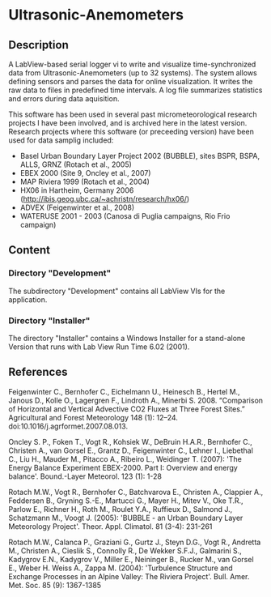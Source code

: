 # Ultrasonic-Anemometers

## Description

A LabView-based serial logger vi to write and visualize time-synchronized data from Ultrasonic-Anemometers (up to 32 systems). The system allows defining sensors and parses the data for online visualization. It writes the raw data to files in predefined time intervals. A log file summarizes statistics and errors during data aquisition.

This software has been used in several past micrometeorological research projects I have been involved, and is archived here in the latest version. Research projects where this software (or preceeding version) have been used for data samplig included:

* Basel Urban Boundary Layer Project 2002 (BUBBLE), sites BSPR, BSPA, ALLS, GRNZ (Rotach et al., 2005)
* EBEX 2000 (Site 9, Oncley et al., 2007)
* MAP Riviera 1999 (Rotach et al., 2004)
* HX06 in Hartheim, Germany 2006 (http://ibis.geog.ubc.ca/~achristn/research/hx06/)
* ADVEX (Feigenwinter et al., 2008)
* WATERUSE 2001 - 2003 (Canosa di Puglia campaigns, Rio Frio campaign)

## Content

### Directory "Development"

The subdirectory "Development" contains all LabView VIs for the application.

### Directory "Installer"

The directory "Installer" contains a Windows Installer for a stand-alone Version that runs with Lab View Run Time 6.02 (2001).

## References

Feigenwinter C., Bernhofer C., Eichelmann U., Heinesch B., Hertel M., Janous D., Kolle O., Lagergren F., Lindroth A., Minerbi S. 2008. “Comparison of Horizontal and Vertical Advective CO2 Fluxes at Three Forest Sites.” Agricultural and Forest Meteorology 148 (1): 12–24. doi:10.1016/j.agrformet.2007.08.013.

Oncley S. P., Foken T., Vogt R., Kohsiek W., DeBruin H.A.R., Bernhofer C., Christen A., van Gorsel E., Grantz D., Feigenwinter C., Lehner I., Liebethal C., Liu H., Mauder M., Pitacco A., Ribeiro L., Weidinger T. (2007): 'The Energy Balance Experiment EBEX-2000. Part I: Overview and energy balance'. Bound.-Layer Meteorol. 123 (1): 1-28 

Rotach M.W., Vogt R., Bernhofer C., Batchvarova E., Christen A., Clappier A., Feddersen B., Gryning S.-E., Martucci G., Mayer H., Mitev V., Oke T.R., Parlow E., Richner H., Roth M., Roulet Y.A., Ruffieux D., Salmond J., Schatzmann M., Voogt J. (2005): 'BUBBLE - an Urban Boundary Layer Meteorology Project'. Theor. Appl. Climatol. 81 (3-4): 231-261

Rotach M.W., Calanca P., Graziani G., Gurtz J., Steyn D.G., Vogt R., Andretta M., Christen A., Cieslik S., Connolly R., De Wekker S.F.J., Galmarini S., Kadygrov E.N., Kadygrov V., Miller E., Neininger B., Rucker M., van Gorsel E., Weber H. Weiss A., Zappa M. (2004): 'Turbulence Structure and Exchange Processes in an Alpine Valley: The Riviera Project'. Bull. Amer. Met. Soc. 85 (9): 1367-1385
